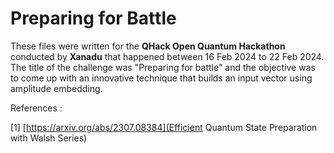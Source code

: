 # Preparing for Battle

These files were written for the **QHack Open Quantum Hackathon** conducted by **Xanadu** that happened between 16 Feb 2024 to 22 Feb 2024. The title of the challenge was "Preparing for battle" and the objective was to come up with an innovative technique that builds an input vector using amplitude embedding.

References :

[1] [https://arxiv.org/abs/2307.08384](Efficient Quantum State Preparation with Walsh Series)
